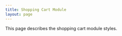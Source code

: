 ```yaml
---
title: Shopping Cart Module
layout: page
---
```


<p class="t-4">This page describes the shopping cart module styles.</p>
